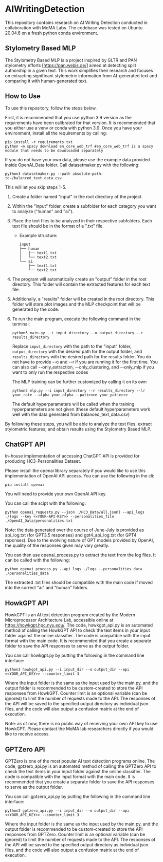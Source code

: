 # AIWritingDetection

This repository contains research on AI Writing Detection conducted in collaboration with MoMA Labs. The codebase was tested on Ubuntu 20.04.6 on a fresh python conda environment.

## Stylometry Based MLP

The Stylometry Based MLP is a project inspired by GLTR and PAN stylometry efforts [https://pan.webis.de/] aimed at detecting split authorship in a given text. This work simplifies their research and focuses on extracting significant stylometric information from AI-generated text and comparing it with human-generated text.

## How to Use

To use this repository, follow the steps below.

First, it is recommended that you use python 3.9 version as the requirements have been calibrated for that version. It is recommended that you either use a venv or conda with python 3.9. Once you have your environment, install all the requirements by calling:

   ```
   pip install -r requirements.txt
   python -m spacy download en_core_web_trf #en_core_web_trf is a spacy module that needs to be downloaded separately
   ```


If you do not have your own data, please use the example data provided inside OpenAI_Data folder. Call datasetmaker.py with the following:
   ```
   python3 datasetmaker.py --path absolute-path-to-/balanced_text_data.csv
   ```
This will let you skip steps 1-5.

1. Create a folder named "input" in the root directory of the project.
2. Within the "input" folder, create a subfolder for each category you want to analyze ("human" and "ai").
3. Place the text files to be analyzed in their respective subfolders. Each text file should be in the format of a ".txt" file.
   - Example structure:
   
     ```
     input
     ├── human
     │   ├── text1.txt
     │   └── text2.txt
     └── ai
         ├── text1.txt
         └── text2.txt
     ```
4. The program will automatically create an "output" folder in the root directory. This folder will contain the extracted features for each text file.
5. Additionally, a "results" folder will be created in the root directory. This folder will store plot images and the MLP checkpoint that will be generated by the code.
6. To run the main program, execute the following command in the terminal:

   ```
   python3 main.py --i input_directory --o output_directory --r results_directory
   ```

   Replace `input_directory` with the path to the "input" folder, `output_directory` with the desired path for the output folder, and `results_directory` with the desired path for the results folder.
   You do not have to provide --o and --r if you are running it for the first time.
   You can also call --only_extraction, --only_clustering, and --only_mlp if you want to only run the respective codes

   The MLP training can be further customized by calling it on its own

   ```
   python3 mlp.py --i input_directory --r results_directory --lr your_rate --alpha your_alpha --patience your_patience
   ```

   The default hyperparameters will be called when the training hyperparameters are not given (these default hyperparameters work well with the data generated from balanced_text_data.csv)

By following these steps, you will be able to analyze the text files, extract stylometric features, and obtain results using the Stylometry Based MLP.

## ChatGPT API

In-house implementation of accessing ChatGPT API is provided for producing HC3-Personalities Dataset.

Please install the openai library separately if you would like to use this implementation of OpenAI API access. You can use the following in the cli:

   ```
   pip install openai
   ```

You will need to provide your own OpenAI API key.

You can call the scipt with the following:

   ```
   python openai_requests.py --json ./HC3_Data/all.jsonl --api_logs ./logs --key <<YOUR-API-KEY>> --personalities_file ./OpenAI_Data/personalities.txt
   ```

Note: the data generated over the course of June-July is provided as api_log.txt (for GPT3.5 responses) and gpt4_api_log.txt (for GPT4 reponses). Due to the evolving nature of GPT models provided by OpenAI, the quality of the responses given may vary greatly.

You can then use openai_process.py to extract the text from the log files. It can be called with the following:

   ```
   python openai_process.py --api_logs ./logs --personalities_data ./personalities_data
   ```

The extracted .txt files should be compatible with the main code if moved into the correct "ai" and "human" folders.

## HowkGPT API

HowkGPT is an AI text detection program created by the Modern Microprocessor Architecture Lab, accessible online at https://howkgpt.hpc.nyu.edu/. The code, howkgpt_api.py is an automated method of calling the HowkGPT API to check the text items in your input folder against the online classifier. The code is compatible with the input format with the main code. It is recommended that you create a separate folder to save the API responses to serve as the output folder.

You can call howkgpt.py by putting the following in the command line interface:

   ```
   python3 howkgpt_api.py --i input_dir --o output_dir --api <<YOUR_API_KEY>> --counter_limit 3
   ```

Where the input folder is the same as the input used by the main.py, and the output folder is recommended to be custom-created to store the API responses from HowkGPT. Counter limit is an optional variable (can be ignored) to limit the number of requests made to the API. The responses of the API will be saved to the specified output directory as individual json files, and the code will also output a confusion matrix at the end of execution.

Note: as of now, there is no public way of receiving your own API key to use HowkGPT. Please contact the MoMA lab researchers directly if you would like to receive access.

## GPTZero API

GPTZero is one of the most popular AI text detection programs online. The code, gptzero_api.py is an automated method of calling the GPTZero API to check the text items in your input folder against the online classifier. The code is compatible with the input format with the main code. It is recommended that you create a separate folder to save the API responses to serve as the output folder.

You can call gptzero_api.py by putting the following in the command line interface:

   ```
   python3 gptzero_api.py --i input_dir --o output_dir --api <<YOUR_API_KEY>> --counter_limit 3
   ```

Where the input folder is the same as the input used by the main.py, and the output folder is recommended to be custom-created to store the API responses from GPTZero. Counter limit is an optional variable (can be ignored) to limit the number of requests made to the API. The responses of the API will be saved to the specified output directory as individual json files, and the code will also output a confusion matrix at the end of execution.